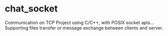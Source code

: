 # chat_socket
 Communication on TCP Project using C/C++, with POSIX socket apis...
 Supporting files transfer or message exchange between clients and server.
